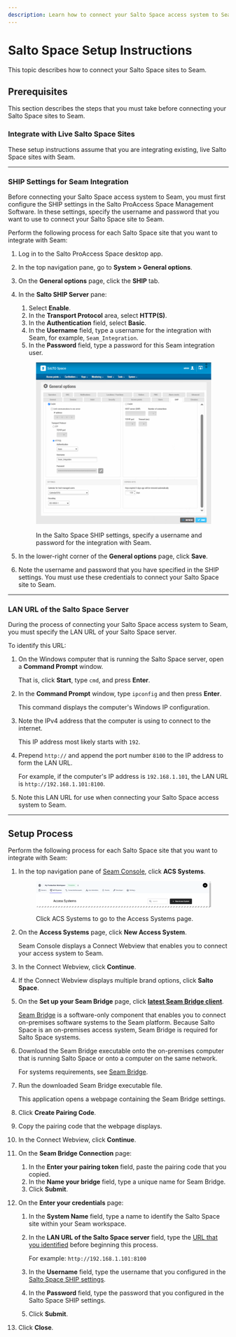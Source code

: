 ```yaml
---
description: Learn how to connect your Salto Space access system to Seam.
---
```


# Salto Space Setup Instructions

This topic describes how to connect your Salto Space sites to Seam.

## Prerequisites

This section describes the steps that you must take before connecting your Salto Space sites to Seam.

### Integrate with Live Salto Space Sites

These setup instructions assume that you are integrating existing, live Salto Space sites with Seam.

***

### SHIP Settings for Seam Integration

Before connecting your Salto Space access system to Seam, you must first configure the SHIP settings in the Salto ProAccess Space Management Software. In these settings, specify the username and password that you want to use to connect your Salto Space site to Seam.

Perform the following process for each Salto Space site that you want to integrate with Seam:

1. Log in to the Salto ProAccess Space desktop app.
2. In the top navigation pane, go to **System > General options**.
3. On the **General options** page, click the **SHIP** tab.
4.  In the **Salto SHIP Server** pane:

    1. Select **Enable**.
    2. In the **Transport Protocol** area, select **HTTP(S)**.
    3. In the **Authentication** field, select **Basic**.
    4. In the **Username** field, type a username for the integration with Seam, for example, `Seam_Integration`.
    5. In the **Password** field, type a password for this Seam integration user.

    <figure><img src="../../.gitbook/assets/salto-space-ship-settings.png" alt="In the Salto Space SHIP settings, specify a username and password for the integration with Seam."><figcaption><p>In the Salto Space SHIP settings, specify a username and password for the integration with Seam.</p></figcaption></figure>
5. In the lower-right corner of the **General options** page, click **Save**.
6. Note the username and password that you have specified in the SHIP settings. You must use these credentials to connect your Salto Space site to Seam.

***

### LAN URL of the Salto Space Server

During the process of connecting your Salto Space access system to Seam, you must specify the LAN URL of your Salto Space server.

To identify this URL:

1.  On the Windows computer that is running the Salto Space server, open a **Command Prompt** window.

    That is, click **Start**, type `cmd`, and press **Enter**.
2.  In the **Command Prompt** window, type `ipconfig` and then press **Enter**.

    This command displays the computer's Windows IP configuration.
3.  Note the IPv4 address that the computer is using to connect to the internet.

    This IP address most likely starts with `192`.
4.  Prepend `http://` and append the port number `8100` to the IP address to form the LAN URL.

    For example, if the computer's IP address is `192.168.1.101`, the LAN URL is `http://192.168.1.101:8100`.
5. Note this LAN URL for use when connecting your Salto Space access system to Seam.

***

## Setup Process

Perform the following process for each Salto Space site that you want to integrate with Seam:

1.  In the top navigation pane of [Seam Console](https://console.seam.co/), click **ACS Systems**.

    <figure><img src="../../.gitbook/assets/access-systems-tab-production-workspace.png" alt="Click ACS Systems to go to the Access Systems page."><figcaption><p>Click ACS Systems to go to the Access Systems page.</p></figcaption></figure>
2.  On the **Access Systems** page, click **New Access System**.

    Seam Console displays a Connect Webview that enables you to connect your access system to Seam.
3. In the Connect Webview, click **Continue**.
4. If the Connect Webview displays multiple brand options, click **Salto Space**.
5.  On the **Set up your Seam Bridge** page, click [**latest Seam Bridge client**](https://www.seam.co/seam-bridge/releases/latest).

    [Seam Bridge](../../capability-guides/seam-bridge.md) is a software-only component that enables you to connect on-premises software systems to the Seam platform. Because Salto Space is an on-premises access system, Seam Bridge is required for Salto Space systems.
6.  Download the Seam Bridge executable onto the on-premises computer that is running Salto Space or onto a computer on the same network.

    For systems requirements, see [Seam Bridge](../../capability-guides/seam-bridge.md).
7.  Run the downloaded Seam Bridge executable file.

    This application opens a webpage containing the Seam Bridge settings.
8. Click **Create Pairing Code**.
9. Copy the pairing code that the webpage displays.
10. In the Connect Webview, click **Continue**.
11. On the **Seam Bridge Connection** page:
    1. In the **Enter your pairing token** field, paste the pairing code that you copied.
    2. In the **Name your bridge** field, type a unique name for Seam Bridge.
    3. Click **Submit**.
12. On the **Enter your credentials** page:
    1. In the **System Name** field, type a name to identify the Salto Space site within your Seam workspace.
    2.  In the **LAN URL of the Salto Space server** field, type the [URL that you identified](salto-space-setup-instructions.md#lan-url-of-the-salto-space-server) before beginning this process.

        For example: `http://192.168.1.101:8100`
    3. In the **Username** field, type the username that you configured in the [Salto Space SHIP settings](salto-space-setup-instructions.md#prerequisites).
    4. In the **Password** field, type the password that you configured in the Salto Space SHIP settings.
    5. Click **Submit**.
13. Click **Close**.
